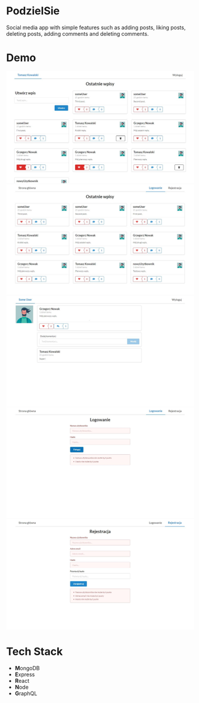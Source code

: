 # PodzielSie

Social media app with simple features such as adding posts, liking posts, deleting posts, adding comments and deleting comments.

# Demo

![](/demo/demo1.jpg)
![](/demo/demo2.JPG)
![](/demo/demo3.JPG)
![](/demo/demo4.JPG)
![](/demo/demo5.JPG)

# Tech Stack

- **M**ongoDB
- **E**xpress
- **R**eact
- **N**ode
- **G**raphQL
